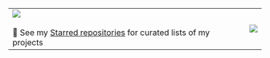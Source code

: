 <table>
  <tr>
    <td>
      <a href="#">
        <img align="top" src="https://github-readme-stats-td66-git-org-stats-snaphats-projects.vercel.app/api?username=snaphat&role=OWNER,ORGANIZATION_MEMBER,COLLABORATOR&show=reviews,prs_merged,prs_merged_percentage&disable_animations=true&number_format&show_icons=true&rank_icon=percentile&theme=github_dark&include_all_commits=true&count_private=true&cache_seconds=7200)" />
      </a>
      <br /><br />
      🌱 See my <a href="https://github.com/snaphat?tab=stars">Starred repositories</a> for curated lists of my projects
    </td>
    <td>
      <a href="#">
        <img align="center" src="https://github-readme-stats-td66-git-org-stats-snaphats-projects.vercel.app/api/top-langs/?username=snaphat&role=OWNER,ORGANIZATION_MEMBER,COLLABORATOR&disable_animations=true&theme=github_dark&layout=compact&exclude_repo=UnityPlugins,ff6recompress,ff6recompress-rs,AltimitMovement.js,SimpleGame,imgui_demo,github-readme-stats&langs_count=100&cache_seconds=7200&hide=brainfuck" />
      </a>
    </td>
  </tr>
</table>

<!--
**snaphat/snaphat** is a ✨ _special_ ✨ repository because its `README.md` (this file) appears on your GitHub profile.

Here are some ideas to get you started:

- 🔭 I’m currently working on ...
- 🌱 I’m currently learning ...
- 👯 I’m looking to collaborate on ...
- 🤔 I’m looking for help with ...
- 💬 Ask me about ...
- 📫 How to reach me: ...
- 😄 Pronouns: ...
- ⚡ Fun fact: ...
-->
